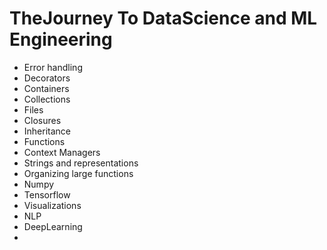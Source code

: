 # TheJourney To DataScience and ML Engineering
- Error handling
- Decorators
- Containers
- Collections
- Files
- Closures
- Inheritance
- Functions
- Context Managers
- Strings and representations
- Organizing large functions
- Numpy
- Tensorflow
- Visualizations
- NLP
- DeepLearning
- 
